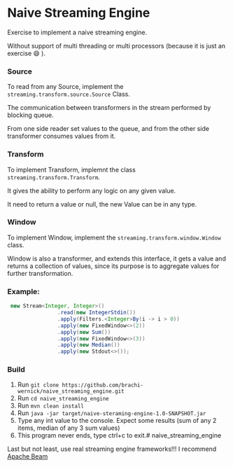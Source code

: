 # Naive Streaming Engine

Exercise to implement a naive streaming engine.

Without support of multi threading or multi processors (because it is just an exercise :smile: ).

### Source
To read from any Source, implement the `streaming.transform.source.Source` Class.

The communication between transformers in the stream performed by blocking queue.

From one side reader set values to the queue, and from the other side transformer consumes values from it.    

### Transform

To implement Transform, implemnt the class `streaming.transform.Transform`.

It gives the ability to perform any logic on any given value.

It need to return a value or null, the new Value can be in any type.

### Window

To implement Window, implement the `streaming.transform.window.Window` class.

Window is also a transformer, and extends this interface, it gets a value and returns a collection of values, since its purpose is to aggregate values for further transformation.


### Example:
```java
 new Stream<Integer, Integer>()
                .read(new IntegerStdin())
                .apply(Filters.<Integer>By(i -> i > 0))
                .apply(new FixedWindow<>(2))
                .apply(new Sum())
                .apply(new FixedWindow<>(3))
                .apply(new Median())
                .apply(new Stdout<>());
```

### Build
1. Run `git clone https://github.com/brachi-wernick/naive_streaming_engine.git`
2. Run `cd naive_streaming_engine`
3. Run `mvn clean install `
4. Run  `java -jar target/naive-steraming-engine-1.0-SNAPSHOT.jar`
5. Type any int value to the console.
Expect some results (sum of any 2 items, median of any 3 sum values)
6. This program never ends, type ctrl+c to exit.# naive_streaming_engine

Last but not least, use real streaming engine frameworks!!! I recommend [Apache Beam](https://github.com/apache/beam)
